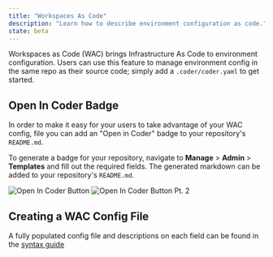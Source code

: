 ```yaml
---
title: "Workspaces As Code"
description: "Learn how to describe environment configuration as code."
state: beta
---
```


Workspaces as Code (WAC) brings Infrastructure As Code to environment
configuration. Users can use this feature to manage environment config in the
same repo as their source code; simply add a `.coder/coder.yaml` to get started.

## Open In Coder Badge

In order to make it easy for your users to take advantage of your WAC config,
file you can add an "Open in Coder" badge to your repository's `README.md`.

To generate a badge for your repository, navigate to **Manage** > **Admin** >
**Templates** and fill out the required fields. The generated markdown can be
added to your repository's `README.md`.

![Open In Coder Button](../assets/workspaces-as-code-badge.png)
![Open In Coder Button Pt. 2](../assets/workspaces-as-code-badge-preview.png)

## Creating a WAC Config File

A fully populated config file and descriptions on each field can be found in the
[syntax guide](wac-syntax.md)
